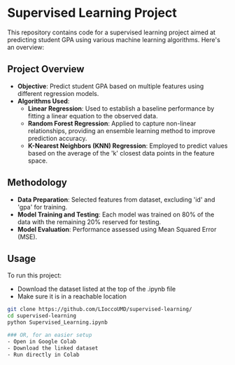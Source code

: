 # Supervised Learning Project

This repository contains code for a supervised learning project aimed at predicting student GPA using various machine learning algorithms. Here's an overview:

## Project Overview

- **Objective**: Predict student GPA based on multiple features using different regression models.
- **Algorithms Used**:
  - **Linear Regression**: Used to establish a baseline performance by fitting a linear equation to the observed data.
  - **Random Forest Regression**: Applied to capture non-linear relationships, providing an ensemble learning method to improve prediction accuracy.
  - **K-Nearest Neighbors (KNN) Regression**: Employed to predict values based on the average of the 'k' closest data points in the feature space.

## Methodology

- **Data Preparation**: Selected features from dataset, excluding 'id' and 'gpa' for training.
- **Model Training and Testing**: Each model was trained on 80% of the data with the remaining 20% reserved for testing.
- **Model Evaluation**: Performance assessed using Mean Squared Error (MSE).

## Usage

To run this project:
- Download the dataset listed at the top of the .ipynb file
- Make sure it is in a reachable location

```bash
git clone https://github.com/LIoccoUMD/supervised-learning/
cd supervised-learning
python Supervised_Learning.ipynb

### OR, for an easier setup
- Open in Google Colab
- Download the linked dataset
- Run directly in Colab
